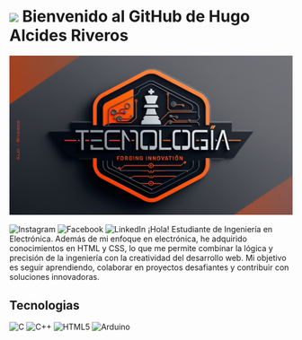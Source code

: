 # <img src="https://i.giphy.com/media/v1.Y2lkPTc5MGI3NjExNGNmODRnbW94M2gxcnZjN2JueTZhaDFsazVkc3Rkc3Q2YWdjY20wYiZlcD12MV9pbnRlcm5hbF9naWZfYnlfaWQmY3Q9cw/RcsonxhFOqAdOiHeWB/giphy.gif" width="100"> Bienvenido al GitHub de Hugo Alcides Riveros

![Banner](Riveros-Tecnologia.png)

![Instagram](https://img.shields.io/badge/Instagram-%23E4405F.svg?style=for-the-badge&logo=Instagram&logoColor=white)
![Facebook](https://img.shields.io/badge/Facebook-%231877F2.svg?style=for-the-badge&logo=Facebook&logoColor=white)
![LinkedIn](https://img.shields.io/badge/linkedin-%230077B5.svg?style=for-the-badge&logo=linkedin&logoColor=white)
¡Hola! Estudiante de Ingeniería en Electrónica.
Además de mi enfoque en electrónica, he adquirido conocimientos en HTML y CSS, lo que me permite combinar la lógica y precisión de la ingeniería con la creatividad del desarrollo web. Mi objetivo es seguir aprendiendo, colaborar en proyectos desafiantes y contribuir con soluciones innovadoras.
## Tecnologias
![C](https://img.shields.io/badge/c-%2300599C.svg?style=for-the-badge&logo=c&logoColor=white)
![C++](https://img.shields.io/badge/c++-%2300599C.svg?style=for-the-badge&logo=c%2B%2B&logoColor=white)
![HTML5](https://img.shields.io/badge/html5-%23E34F26.svg?style=for-the-badge&logo=html5&logoColor=white)
![Arduino](https://img.shields.io/badge/-Arduino-00979D?style=for-the-badge&logo=Arduino&logoColor=white)